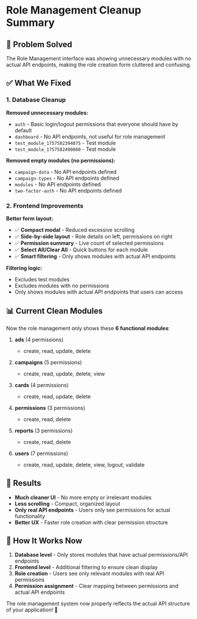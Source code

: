# Role Management Cleanup Summary

## 🎯 Problem Solved
The Role Management interface was showing unnecessary modules with no actual API endpoints, making the role creation form cluttered and confusing.

## ✅ What We Fixed

### 1. Database Cleanup
**Removed unnecessary modules:**
- `auth` - Basic login/logout permissions that everyone should have by default
- `dashboard` - No API endpoints, not useful for role management
- `test_module_1757582394075` - Test module
- `test_module_1757582490860` - Test module

**Removed empty modules (no permissions):**
- `campaign-data` - No API endpoints defined
- `campaign-types` - No API endpoints defined  
- `modules` - No API endpoints defined
- `two-factor-auth` - No API endpoints defined

### 2. Frontend Improvements
**Better form layout:**
- ✅ **Compact modal** - Reduced excessive scrolling
- ✅ **Side-by-side layout** - Role details on left, permissions on right
- ✅ **Permission summary** - Live count of selected permissions
- ✅ **Select All/Clear All** - Quick buttons for each module
- ✅ **Smart filtering** - Only shows modules with actual API endpoints

**Filtering logic:**
- Excludes test modules
- Excludes modules with no permissions
- Only shows modules with actual API endpoints that users can access

## 📊 Current Clean Modules
Now the role management only shows these **6 functional modules**:

1. **ads** (4 permissions)
   - create, read, update, delete

2. **campaigns** (5 permissions) 
   - create, read, update, delete, view

3. **cards** (4 permissions)
   - create, read, update, delete

4. **permissions** (3 permissions)
   - create, read, delete

5. **reports** (3 permissions)
   - create, read, delete

6. **users** (7 permissions)
   - create, read, update, delete, view, logout, validate

## 🎉 Results
- **Much cleaner UI** - No more empty or irrelevant modules
- **Less scrolling** - Compact, organized layout
- **Only real API endpoints** - Users only see permissions for actual functionality
- **Better UX** - Faster role creation with clear permission structure

## 🔧 How It Works Now
1. **Database level** - Only stores modules that have actual permissions/API endpoints
2. **Frontend level** - Additional filtering to ensure clean display
3. **Role creation** - Users see only relevant modules with real API permissions
4. **Permission assignment** - Clear mapping between permissions and actual API endpoints

The role management system now properly reflects the actual API structure of your application! 🎯
